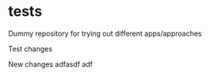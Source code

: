 # tests
Dummy repository for trying out different apps/approaches

Test changes

New changes
adfasdf
adf
